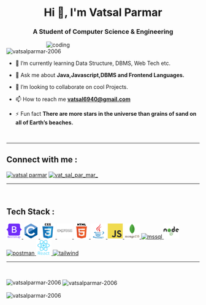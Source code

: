 <h1 align="center">Hi 👋, I'm Vatsal Parmar</h1>
<h3 align="center">A Student of Computer Science & Engineering</h3>

<img alt="coding" width="400px" align="right" src="https://user-images.githubusercontent.com/74038190/212749171-b84692a8-2b04-4e3b-93ca-ac14705da224.gif">

<p align="left"> <img src="https://komarev.com/ghpvc/?username=vatsalparmar-2006&label=Profile%20views&color=0e75b6&style=flat" alt="vatsalparmar-2006" /> </p>

- 🌱 I’m currently learning Data Structure, DBMS, Web Tech etc. 

- 💬 Ask me about **Java,Javascript,DBMS and Frontend Languages.**

- 👯 I’m looking to collaborate on cool Projects.

- 📫 How to reach me **vatsal6940@gmail.com**

- ⚡ Fun fact **There are more stars in the universe than grains of sand on all of Earth’s beaches.**

<br>
<hr>

<h2 align="left">Connect with me :</h2>
<p align="left">
<a href="https://linkedin.com/in/vatsal parmar" target="blank"><img align="center" src="https://raw.githubusercontent.com/rahuldkjain/github-profile-readme-generator/master/src/images/icons/Social/linked-in-alt.svg" alt="vatsal parmar" height="30" width="40" /></a>
<a href="https://instagram.com/vat_sal_par_mar_" target="blank"><img align="center" src="https://raw.githubusercontent.com/rahuldkjain/github-profile-readme-generator/master/src/images/icons/Social/instagram.svg" alt="vat_sal_par_mar_" height="30" width="40" /></a>
</p>

<hr>
<br>

<h2 align="left">Tech Stack :</h2>
<p align="left"> <a href="https://getbootstrap.com" target="_blank" rel="noreferrer"> <img src="https://raw.githubusercontent.com/devicons/devicon/master/icons/bootstrap/bootstrap-plain-wordmark.svg" alt="bootstrap" width="40" height="40"/> </a> <a href="https://www.cprogramming.com/" target="_blank" rel="noreferrer"> <img src="https://raw.githubusercontent.com/devicons/devicon/master/icons/c/c-original.svg" alt="c" width="40" height="40"/> </a> <a href="https://www.w3schools.com/css/" target="_blank" rel="noreferrer"> <img src="https://raw.githubusercontent.com/devicons/devicon/master/icons/css3/css3-original-wordmark.svg" alt="css3" width="40" height="40"/> </a> <a href="https://expressjs.com" target="_blank" rel="noreferrer"> <img src="https://raw.githubusercontent.com/devicons/devicon/master/icons/express/express-original-wordmark.svg" alt="express" width="40" height="40"/> </a> <a href="https://www.w3.org/html/" target="_blank" rel="noreferrer"> <img src="https://raw.githubusercontent.com/devicons/devicon/master/icons/html5/html5-original-wordmark.svg" alt="html5" width="40" height="40"/> </a> <a href="https://www.java.com" target="_blank" rel="noreferrer"> <img src="https://raw.githubusercontent.com/devicons/devicon/master/icons/java/java-original.svg" alt="java" width="40" height="40"/> </a> <a href="https://developer.mozilla.org/en-US/docs/Web/JavaScript" target="_blank" rel="noreferrer"> <img src="https://raw.githubusercontent.com/devicons/devicon/master/icons/javascript/javascript-original.svg" alt="javascript" width="40" height="40"/> </a> <a href="https://www.mongodb.com/" target="_blank" rel="noreferrer"> <img src="https://raw.githubusercontent.com/devicons/devicon/master/icons/mongodb/mongodb-original-wordmark.svg" alt="mongodb" width="40" height="40"/> </a> <a href="https://www.microsoft.com/en-us/sql-server" target="_blank" rel="noreferrer"> <img src="https://www.svgrepo.com/show/303229/microsoft-sql-server-logo.svg" alt="mssql" width="40" height="40"/> </a> <a href="https://nodejs.org" target="_blank" rel="noreferrer"> <img src="https://raw.githubusercontent.com/devicons/devicon/master/icons/nodejs/nodejs-original-wordmark.svg" alt="nodejs" width="40" height="40"/> </a> <a href="https://postman.com" target="_blank" rel="noreferrer"> <img src="https://www.vectorlogo.zone/logos/getpostman/getpostman-icon.svg" alt="postman" width="40" height="40"/> </a> <a href="https://reactjs.org/" target="_blank" rel="noreferrer"> <img src="https://raw.githubusercontent.com/devicons/devicon/master/icons/react/react-original-wordmark.svg" alt="react" width="40" height="40"/> </a> <a href="https://tailwindcss.com/" target="_blank" rel="noreferrer"> <img src="https://www.vectorlogo.zone/logos/tailwindcss/tailwindcss-icon.svg" alt="tailwind" width="40" height="40"/> </a> </p>

<hr>
<br>

<p><img align="left" src="https://github-readme-stats.vercel.app/api/top-langs?username=vatsalparmar-2006&show_icons=true&locale=en&layout=compact" alt="vatsalparmar-2006" /></p>

<p>&nbsp;<img align="center" src="https://github-readme-stats.vercel.app/api?username=vatsalparmar-2006&show_icons=true&locale=en" alt="vatsalparmar-2006" /></p>


<p><img align="center" src="https://github-readme-streak-stats.herokuapp.com/?user=vatsalparmar-2006&" alt="vatsalparmar-2006" /></p>
